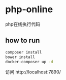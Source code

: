 # php-online
php在线执行代码
## how to run
```bash
composer install
bower install
docker-composer up -d
```
访问 http://localhost:7890/
